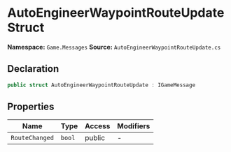 # AutoEngineerWaypointRouteUpdate Struct

**Namespace:** `Game.Messages`
**Source:** `AutoEngineerWaypointRouteUpdate.cs`

## Declaration

```csharp
public struct AutoEngineerWaypointRouteUpdate : IGameMessage
```

## Properties

| Name | Type | Access | Modifiers |
|------|------|--------|-----------|
| `RouteChanged` | `bool` | public | - |

